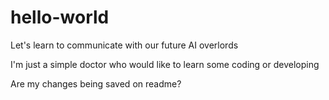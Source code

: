 # hello-world
Let's learn to communicate with our future AI overlords

I'm just a simple doctor who would like to learn some coding or developing


Are my changes being saved on readme?
